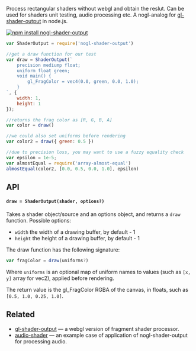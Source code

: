 Process rectangular shaders without webgl and obtain the reslut. Can be used for shaders unit testing, audio processing etc. A nogl-analog for [gl-shader-output](https://github.com/jam3/gl-shader-output) in node.js.


[![npm install nogl-shader-output](https://nodei.co/npm/nogl-shader-output.png?mini=true)](https://npmjs.org/package/nogl-shader-output/)


```js
var ShaderOutput = require('nogl-shader-output')

//get a draw function for our test
var draw = ShaderOutput(`
    precision mediump float;
    uniform float green;
    void main() {
        gl_FragColor = vec4(0.0, green, 0.0, 1.0);
    }
`, {
    width: 1,
    height: 1
});

//returns the frag color as [R, G, B, A]
var color = draw()

//we could also set uniforms before rendering
var color2 = draw({ green: 0.5 })

//due to precision loss, you may want to use a fuzzy equality check
var epsilon = 1e-5;
var almostEqual = require('array-almost-equal')
almostEqual(color2, [0.0, 0.5, 0.0, 1.0], epsilon)
```

## API

#### `draw = ShaderOutput(shader, options?)`

Takes a shader object/source and an options object, and returns a `draw` function. Possible options:

- `width` the width of a drawing buffer, by default - 1
- `height` the height of a drawing buffer, by default - 1

The draw function has the following signature:

```js
var fragColor = draw(uniforms?)
```

Where `uniforms` is an optional map of uniform names to values (such as `[x, y]` array for vec2), applied before rendering.

The return value is the gl_FragColor RGBA of the canvas, in floats, such as `[0.5, 1.0, 0.25, 1.0]`.

## Related

* [gl-shader-output](http://npmjs.org/package/gl-shader-output) — a webgl version of fragment shader processor.
* [audio-shader](https://github.com/audio-lab/audio-shader) — an example case of application of nogl-shader-output for processing audio.